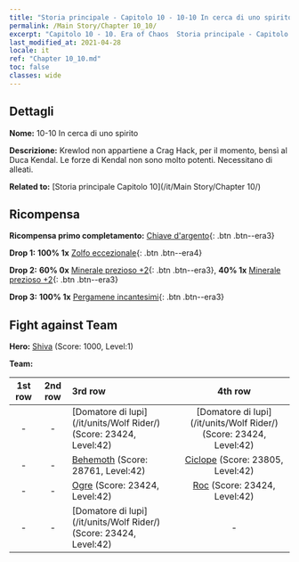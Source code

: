 ```yaml
---
title: "Storia principale - Capitolo 10 - 10-10 In cerca di uno spirito"
permalink: /Main Story/Chapter 10_10/
excerpt: "Capitolo 10 - 10. Era of Chaos  Storia principale - Capitolo 10_10. 10-10 In cerca di uno spirito"
last_modified_at: 2021-04-28
locale: it
ref: "Chapter 10_10.md"
toc: false
classes: wide
---
```


## Dettagli

 **Nome:** 10-10 In cerca di uno spirito

 **Descrizione:** Krewlod non appartiene a Crag Hack, per il momento, bensì al Duca Kendal. Le forze di Kendal non sono molto potenti. Necessitano di alleati.

 **Related to:** [Storia principale Capitolo 10](/it/Main Story/Chapter 10/)

## Ricompensa

 **Ricompensa primo completamento:** [Chiave d'argento](/ItemsIT/con_693/){: .btn .btn--era3}

 **Drop 1:** **100% 1x** [Zolfo eccezionale](/ItemsIT/mat_36/){: .btn .btn--era4}

 **Drop 2:** **60% 0x** [Minerale prezioso +2](/ItemsIT/mat_26/){: .btn .btn--era3}, **40% 1x** [Minerale prezioso +2](/ItemsIT/mat_26/){: .btn .btn--era3}

 **Drop 3:** **100% 1x** [Pergamene incantesimi](/ItemsIT/con_694/){: .btn .btn--era3}


## Fight against Team
 **Hero:** [Shiva](/it/heroes/Shiva/) (Score: 1000, Level:1)

 **Team:**


  | 1st row | 2nd row | 3rd row | 4th row |
  |:----:|:----:|:----|:----:|
  | - | - | [Domatore di lupi](/it/units/Wolf Rider/) (Score: 23424, Level:42)  | [Domatore di lupi](/it/units/Wolf Rider/) (Score: 23424, Level:42)  |
  | - | - | [Behemoth](/it/units/Behemoth/) (Score: 28761, Level:42)  | [Ciclope](/it/units/Cyclops/) (Score: 23805, Level:42)  |
  | - | - | [Ogre](/it/units/Ogre/) (Score: 23424, Level:42)  | [Roc](/it/units/Roc/) (Score: 23424, Level:42)  |
  | - | - | [Domatore di lupi](/it/units/Wolf Rider/) (Score: 23424, Level:42)  | - |


